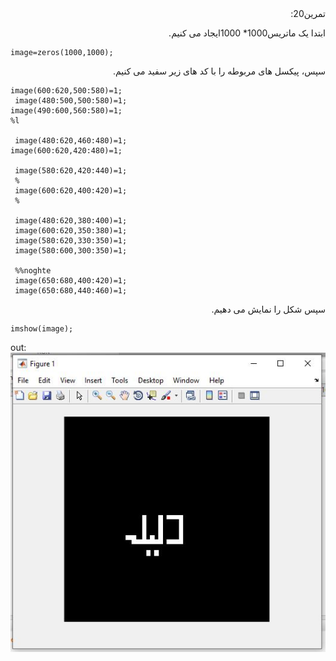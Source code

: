 <div dir="rtl">
تمرین20:<br/>

ابتدا یک ماتریس1000* 1000ایجاد می کنیم.<br/>
</div>

```
image=zeros(1000,1000);
```

<div dir="rtl">
سپس، پیکسل های مربوطه را با کد های زیر سفید می کنیم.<br/>
</div>

```
image(600:620,500:580)=1;
 image(480:500,500:580)=1;
image(490:600,560:580)=1;
%l

 image(480:620,460:480)=1;
image(600:620,420:480)=1;

 image(580:620,420:440)=1;
 %
 image(600:620,400:420)=1;
 %
 
 image(480:620,380:400)=1;
 image(600:620,350:380)=1;
 image(580:620,330:350)=1;
 image(580:600,300:350)=1;
 
 %%noghte
 image(650:680,400:420)=1;
 image(650:680,440:460)=1;
```

<div dir="rtl">
سپس شکل را نمایش می دهیم.<br/>
</div>

```
imshow(image);
```
out:![out](t20.JPG)

